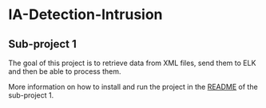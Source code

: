 # IA-Detection-Intrusion

## Sub-project 1

The goal of this project is to retrieve data from XML files, send them to ELK and then be able to process them.

More information on how to install and run the project in the [README](./sub-project-1/README.md) of the sub-project 1.